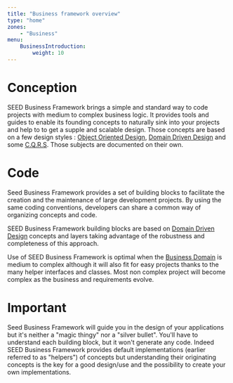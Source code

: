```yaml
---
title: "Business framework overview"
type: "home"
zones:
    - "Business"
menu:
    BusinessIntroduction:
        weight: 10
---
```


# Conception

SEED Business Framework brings a simple and standard way to code projects with medium to complex business logic. 
It provides tools and guides to enable its founding concepts to naturally sink into your projects and help to to get 
a supple and scalable design. Those concepts are based on a few design styles : 
[Object Oriented Design](#!/business-doc/object-oriented-paradigm), 
[Domain Driven Design](#!/business-doc/understanding-ddd) 
and some [C.Q.R.S](#!/business-doc/understanding-cqrs). 
Those subjects are documented on their own.

# Code

Seed Business Framework provides a set of building blocks to facilitate the creation and the maintenance of large 
development projects. By using the same coding conventions, developers can share a common way of organizing concepts and 
code.

SEED Business Framework building blocks are based on [Domain Driven Design](#) concepts and layers taking advantage of 
the robustness and completeness of this approach.

Use of SEED Business Framework is optimal when the [Business Domain](#) is medium to complex although it will also fit 
for easy projects thanks to the many helper interfaces and classes. Most non complex project will become complex as the 
business and requirements evolve.

# Important

Seed Business Framework will guide you in the design of your applications but it's neither a "magic thingy" nor a 
"silver bullet". You'll have to understand each building block, but it won't generate any code. Indeed SEED Business 
Framework provides default implementations (earlier referred to as "helpers") of concepts but understanding their 
originating concepts is the key for a good design/use and the possibility to create your own implementations.